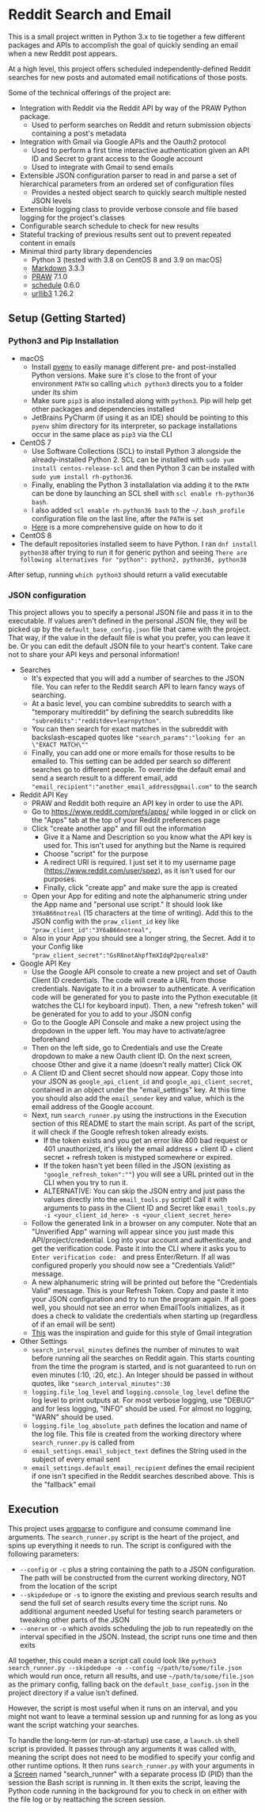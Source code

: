 # Reddit Search and Email

This is a small project written in Python 3.x to tie together a few different packages and APIs to accomplish the goal of quickly sending an email when a new Reddit post appears.



At a high level, this project offers scheduled independently-defined Reddit searches for new posts and automated email notifications of those posts. 



Some of the technical offerings of the project are:

* Integration with Reddit via the Reddit API by way of the PRAW Python package.
  * Used to perform searches on Reddit and return submission objects containing a post's metadata
* Integration with Gmail via Google APIs and the Oauth2 protocol
  * Used to perform a first time interactive authentication given an API ID and Secret to grant access to the Google account
  * Used to integrate with Gmail to send emails
* Extensible JSON configuration parser to read in and parse a set of hierarchical parameters from an ordered set of configuration files
  * Provides a nested object search to quickly search multiple nested JSON levels
* Extensible logging class to provide verbose console and file based logging for the project's classes
* Configurable search schedule to check for new results
* Stateful tracking of previous results sent out to prevent repeated content in emails
* Minimal third party library dependencies
  * Python 3 (tested with 3.8 on CentOS 8 and 3.9 on macOS)
  * [Markdown](https://github.com/Python-Markdown/markdown) 3.3.3
  * [PRAW](https://github.com/praw-dev/praw) 7.1.0
  * [schedule](https://github.com/dbader/schedule) 0.6.0
  * [urllib3](https://github.com/urllib3/urllib3) 1.26.2



## Setup (Getting Started)

### Python3 and Pip Installation

* macOS
  * Install [pyenv](https://github.com/pyenv/pyenv) to easily manage different pre- and post-installed Python versions. Make sure it's close to the front of your environment `PATH` so calling `which python3` directs you to a folder under its shim
  * Make sure `pip3` is also installed along with `python3`. Pip will help get other packages and dependencies installed
  * JetBrains PyCharm (if using it as an IDE) should be pointing to this `pyenv` shim directory for its interpreter, so package installations occur in the same place as `pip3` via the CLI
* CentOS 7
  * Use Software Collections (SCL)  to install Python 3 alongside the already-installed Python 2. SCL can be installed with `sudo yum install centos-release-scl` and then Python 3 can be installed with `sudo yum install rh-python36`. 
  * Finally, enabling the Python 3 installalation via adding it to the `PATH` can be done by launching an SCL shell with `scl enable rh-python36 bash`. 
  * I also added `scl enable rh-python36 bash` to the `~/.bash_profile` configuration file on the last line, after the `PATH` is set
  * [Here](https://phoenixnap.com/kb/how-to-install-python-3-centos-7) is a more comprehensive guide on how to do it
* CentOS 8
 * The default repositories installed seem to have Python. I ran `dnf install python38` after trying to run it for generic python and seeing `There are following alternatives for "python": python2, python36, python38`

After setup, running `which python3` should return a valid executable

###  JSON configuration

This project allows you to specify a personal JSON file and pass it in to the executable. If values aren't defined in the personal JSON file, they will be picked up by the `default_base_config.json` file that came with the project. That way, if the value in the default file is what you prefer, you can leave it be. Or you can edit the default JSON file to your heart's content. Take care not to share your API keys and personal information! 

* Searches
  * It's expected that you will add a number of searches to the JSON file. You can refer to the Reddit search API to learn fancy ways of searching. 
  * At a basic level, you can combine subreddits to search with a "temporary multireddit" by defining the search subreddits like `"subreddits":"redditdev+learnpython"`. 
  * You can then search for exact matches in the subreddit with backslash-escaped quotes like `"search_params":"looking for an \"EXACT MATCH\""`
  * Finally, you can add one or more emails for those results to be emailed to. This setting can be added per search so different searches go to different people. To override the default email and send a search result to a different email, add `"email_recipient":"another_email_address@gmail.com"` to the search
* Reddit API Key
  * PRAW and Reddit both require an API key in order to use the API. 
  * Go to https://www.reddit.com/prefs/apps/ while logged in or click on the "Apps" tab at the top of your Reddit preferences page
  * Click "create another app" and fill out the information
    * Give it a Name and Description so you know what the API key is used for. This isn't used for anything but the Name is required
    * Choose "script" for the purpose
    * A redirect URI is required. I just set it to my username page (https://www.reddit.com/user/spez), as it isn't used for our purposes.
    * Finally, click "create app" and make sure the app is created
  * Open your App for editing and note the alphanumeric string under the App name and "personal use script." It should look like `3Y6aB66notreal` (15 characters at the time of writing). Add this to the JSON config with the `praw_client_id` key like `"praw_client_id":"3Y6aB66notreal",`
  * Also in your App you should see a longer string, the Secret. Add it to your Config like `"praw_client_secret":"GsR8notAhpfTmXIdqP2pqrealx8"`
* Google API Key
  * Use the Google API console to create a new project and set of Oauth Client ID credentials. The code will create a URL from those credentials. Navigate to it in a browser to authenticate. A verification code will be generated for you to paste into the Python executable (it watches the CLI for keyboard input). Then, a new "refresh token" will be generated for you to add to your JSON config
  * Go to the Google API Console and make a new project using the dropdown in the upper left. You may have to activate/agree beforehand
  * Then on the left side, go to Credentials and use the Create dropdown to make a new Oauth client ID. On the next screen, choose Other and give it a name (doesn't really matter) Click OK
  * A Client ID and Client secret should now appear. Copy those into your JSON as `google_api_client_id` and `google_api_client_secret`, contained in an object under the "email_settings" key. At this time you should also add the `email_sender` key and value, which is the email address of the Google account. 
  * Next, run `search_runner.py` using the instructions in the Execution section of this README to start the main script. As part of the script, it will check if the Google refresh token already exists.
    * If the token exists and you get an error like 400 bad request or 401 unauthorized, it's likely the email address + client ID + client secret + refresh token is mistyped somewhere or expired. 
    * If the token hasn't yet been filled in the JSON (existing as `"google_refresh_token":""`) you will see a URL printed out in the CLI when you try to run it.
    * ALTERNATIVE: You can skip the JSON entry and just pass the values directly into the `email_tools.py` script! Call it with arguments to pass in the Client ID and Secret like `email_tools.py -i <your_client_id_here> -s <your_client_secret_here>`
  * Follow the generated link in a browser on any computer. Note that an "Unverified App" warning will appear since you just made this API/project/credential. Log into your account and authenticate, and get the verification code. Paste it into the CLI where it asks you to `Enter verification code: ` and press Enter/Return. If all was configured properly you should now see a "Credentials Valid!" message. 
  * A new alphanumeric string will be printed out before the "Credentials Valid" message. This is your Refresh Token. Copy and paste it into your JSON configuration and try to run the program again. If all goes well, you should not see an error when EmailTools initializes, as it does a check to validate the credentials when starting up (regardless of if an email will be sent)
  * [This](https://blog.macuyiko.com/post/2016/how-to-send-html-mails-with-oauth2-and-gmail-in-python.html) was the inspiration and guide for this style of Gmail integration
* Other Settings
  * `search_interval_minutes` defines the number of minutes to wait before running all the searches on Reddit again. This starts counting from the time the program is started, and is not guaranteed to run on even minutes (:10, :20, etc.). An Integer should be passed in without quotes, like `"search_interval_minutes":30`
  * `logging.file_log_level` and `logging.console_log_level` define the log level to print outputs at. For most verbose logging, use "DEBUG" and for less logging, "INFO" should be used. For almost no logging, "WARN" should be used.
  * `logging.file_log_absolute_path` defines the location and name of the log file. This file is created from the working directory where `search_runner.py` is called from
  * `email_settings.email_subject_text` defines the String used in the subject of every email sent
  * `email_settings.default_email_recipient` defines the email recipient if one isn't specified in the Reddit searches described above. This is the "fallback" email

## Execution

This project uses [argparse](https://docs.python.org/3/library/argparse.html) to configure and consume command line arguments. The `search_runner.py` script is the heart of the project, and spins up everything it needs to run. The script is configured with the following parameters:

* `--config` or `-c` plus a string containing the path to a JSON configuration. The path will be constructed from the current working directory, NOT from the location of the script
* `--skipdedupe` or `-s` to ignore the existing and previous search results and send the full set of search results every time the script runs. No additional argument needed Useful for testing search parameters or tweaking other parts of the JSON
* `--onerun` or `-o` which avoids scheduling the job to run repeatedly on the interval specified in the JSON. Instead, the script runs one time and then exits

All together, this could mean a script call could look like `python3 search_runner.py --skipdedupe -o --config ~/path/to/some/file.json` which would run once, return all results, and use `~/path/to/some/file.json` as the primary config, falling back on the `default_base_config.json` in the project directory if a value isn't defined.



However, the script is most useful when it runs on an interval, and you might not want to leave a terminal session up and running for as long as you want the script watching your searches.

To handle the long-term (or run-at-startup) use case, a `launch.sh` shell script is provided. It passes through any arguments it was called with, meaning the script does not need to be modified to specify your config and other runtime options. It then runs `search_runner.py` with your arguments in a [Screen](https://linuxize.com/post/how-to-use-linux-screen/) named "search_runner" with a separate process ID (PID) than the session the Bash script is running in. It then exits the script, leaving the Python code running in the background for you to check in on either with the file log or by reattaching the screen session. 